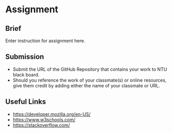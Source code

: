 # Assignment

## Brief

Enter instruction for assignment here.

## Submission 

- Submit the URL of the GitHub Repository that contains your work to NTU black board.
- Should you reference the work of your classmate(s) or online resources, give them credit by adding either the name of your classmate or URL. 

## Useful Links

- https://developer.mozilla.org/en-US/
- https://www.w3schools.com/
- https://stackoverflow.com/

